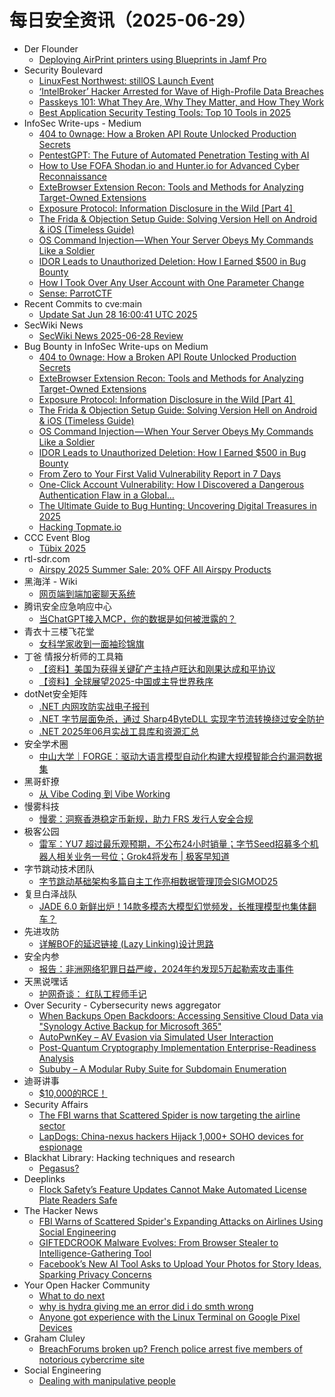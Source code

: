 # 每日安全资讯（2025-06-29）

- Der Flounder
  - [Deploying AirPrint printers using Blueprints in Jamf Pro](https://derflounder.wordpress.com/2025/06/28/deploying-airprint-printers-using-blueprints-in-jamf-pro/)
- Security Boulevard
  - [LinuxFest Northwest:  stillOS Launch Event](https://securityboulevard.com/2025/06/linuxfest-northwest-stillos-launch-event/?utm_source=rss&utm_medium=rss&utm_campaign=linuxfest-northwest-stillos-launch-event)
  - [‘IntelBroker’ Hacker Arrested for Wave of High-Profile Data Breaches](https://securityboulevard.com/2025/06/intelbroker-hacker-arrested-for-wave-of-high-profile-data-breaches/?utm_source=rss&utm_medium=rss&utm_campaign=intelbroker-hacker-arrested-for-wave-of-high-profile-data-breaches)
  - [Passkeys 101: What They Are, Why They Matter, and How They Work](https://securityboulevard.com/2025/06/passkeys-101-what-they-are-why-they-matter-and-how-they-work/?utm_source=rss&utm_medium=rss&utm_campaign=passkeys-101-what-they-are-why-they-matter-and-how-they-work)
  - [Best Application Security Testing Tools: Top 10 Tools in 2025](https://securityboulevard.com/2025/06/best-application-security-testing-tools-top-10-tools-in-2025/?utm_source=rss&utm_medium=rss&utm_campaign=best-application-security-testing-tools-top-10-tools-in-2025)
- InfoSec Write-ups - Medium
  - [404 to 0wnage: How a Broken API Route Unlocked Production Secrets](https://infosecwriteups.com/404-to-0wnage-how-a-broken-api-route-unlocked-production-secrets-cc8ec9c6d063?source=rss----7b722bfd1b8d---4)
  - [PentestGPT: The Future of Automated Penetration Testing with AI](https://infosecwriteups.com/pentestgpt-the-future-of-automated-penetration-testing-with-ai-b6bf3b2c77bc?source=rss----7b722bfd1b8d---4)
  - [How to Use FOFA Shodan.io and Hunter.io for Advanced Cyber Reconnaissance](https://infosecwriteups.com/how-to-use-fofa-shodan-io-and-hunter-io-for-advanced-cyber-reconnaissance-cab9eff4556b?source=rss----7b722bfd1b8d---4)
  - [ExteBrowser Extension Recon: Tools and Methods for Analyzing Target-Owned Extensions](https://infosecwriteups.com/extebrowser-extension-recon-tools-and-methods-for-analyzing-target-owned-extensions-5ba5efbc1d9e?source=rss----7b722bfd1b8d---4)
  - [Exposure Protocol: Information Disclosure in the Wild [Part 4] ️](https://infosecwriteups.com/exposure-protocol-information-disclosure-in-the-wild-part-4-%EF%B8%8F-779babe65576?source=rss----7b722bfd1b8d---4)
  - [The Frida & Objection Setup Guide: Solving Version Hell on Android & iOS (Timeless Guide)](https://infosecwriteups.com/the-frida-objection-setup-guide-solving-version-hell-on-android-ios-timeless-guide-f55eb98459a0?source=rss----7b722bfd1b8d---4)
  - [OS Command Injection — When Your Server Obeys My Commands Like a Soldier](https://infosecwriteups.com/os-command-injection-when-your-server-obeys-my-commands-like-a-soldier-ecbe2fe6ec3d?source=rss----7b722bfd1b8d---4)
  - [IDOR Leads to Unauthorized Deletion: How I Earned $500 in Bug Bounty](https://infosecwriteups.com/idor-leads-to-unauthorized-deletion-how-i-earned-500-in-bug-bounty-335bd6a2c75d?source=rss----7b722bfd1b8d---4)
  - [How I Took Over Any User Account with One Parameter Change](https://infosecwriteups.com/how-i-took-over-any-user-account-with-one-parameter-change-09692dcc20f1?source=rss----7b722bfd1b8d---4)
  - [Sense: ParrotCTF](https://infosecwriteups.com/sense-parrotctf-ba1b0634c63a?source=rss----7b722bfd1b8d---4)
- Recent Commits to cve:main
  - [Update Sat Jun 28 16:00:41 UTC 2025](https://github.com/trickest/cve/commit/d5660b78cd53f602c0fb012b572210965c395607)
- SecWiki News
  - [SecWiki News 2025-06-28 Review](http://www.sec-wiki.com/?2025-06-28)
- Bug Bounty in InfoSec Write-ups on Medium
  - [404 to 0wnage: How a Broken API Route Unlocked Production Secrets](https://infosecwriteups.com/404-to-0wnage-how-a-broken-api-route-unlocked-production-secrets-cc8ec9c6d063?source=rss----7b722bfd1b8d--bug_bounty)
  - [ExteBrowser Extension Recon: Tools and Methods for Analyzing Target-Owned Extensions](https://infosecwriteups.com/extebrowser-extension-recon-tools-and-methods-for-analyzing-target-owned-extensions-5ba5efbc1d9e?source=rss----7b722bfd1b8d--bug_bounty)
  - [Exposure Protocol: Information Disclosure in the Wild [Part 4] ️](https://infosecwriteups.com/exposure-protocol-information-disclosure-in-the-wild-part-4-%EF%B8%8F-779babe65576?source=rss----7b722bfd1b8d--bug_bounty)
  - [The Frida & Objection Setup Guide: Solving Version Hell on Android & iOS (Timeless Guide)](https://infosecwriteups.com/the-frida-objection-setup-guide-solving-version-hell-on-android-ios-timeless-guide-f55eb98459a0?source=rss----7b722bfd1b8d--bug_bounty)
  - [OS Command Injection — When Your Server Obeys My Commands Like a Soldier](https://infosecwriteups.com/os-command-injection-when-your-server-obeys-my-commands-like-a-soldier-ecbe2fe6ec3d?source=rss----7b722bfd1b8d--bug_bounty)
  - [IDOR Leads to Unauthorized Deletion: How I Earned $500 in Bug Bounty](https://infosecwriteups.com/idor-leads-to-unauthorized-deletion-how-i-earned-500-in-bug-bounty-335bd6a2c75d?source=rss----7b722bfd1b8d--bug_bounty)
  - [From Zero to Your First Valid Vulnerability Report in 7 Days](https://infosecwriteups.com/from-zero-to-your-first-valid-vulnerability-report-in-7-days-692050467ea1?source=rss----7b722bfd1b8d--bug_bounty)
  - [One-Click Account Vulnerability: How I Discovered a Dangerous Authentication Flaw in a Global…](https://infosecwriteups.com/one-click-account-vulnerability-how-i-discovered-a-dangerous-authentication-flaw-in-a-global-1cbc9a39e206?source=rss----7b722bfd1b8d--bug_bounty)
  - [The Ultimate Guide to Bug Hunting: Uncovering Digital Treasures in 2025](https://infosecwriteups.com/the-ultimate-guide-to-bug-hunting-uncovering-digital-treasures-in-2025-527b25b6d896?source=rss----7b722bfd1b8d--bug_bounty)
  - [Hacking Topmate.io](https://infosecwriteups.com/hacking-topmate-io-3f6f8252a742?source=rss----7b722bfd1b8d--bug_bounty)
- CCC Event Blog
  - [Tübix 2025](https://events.ccc.de/2025/06/28/tuebix2025/)
- rtl-sdr.com
  - [Airspy 2025 Summer Sale: 20% OFF All Airspy Products](https://www.rtl-sdr.com/airspy-2025-summer-sale-20-off-all-airspy-products/)
- 黑海洋 - Wiki
  - [网页端到端加密聊天系统](https://blog.upx8.com/4820)
- 腾讯安全应急响应中心
  - [当ChatGPT接入MCP，你的数据是如何被泄露的？](https://mp.weixin.qq.com/s?__biz=MjM5NzE1NjA0MQ==&mid=2651207221&idx=1&sn=a4776fb2fe98f4197adc4849353a7768)
- 青衣十三楼飞花堂
  - [女科学家收到一面袖珍锦旗](https://mp.weixin.qq.com/s?__biz=MzUzMjQyMDE3Ng==&mid=2247488402&idx=1&sn=f71e556e3caa134fb3fb9d320c007c95)
- 丁爸 情报分析师的工具箱
  - [【资料】美国为获得关键矿产主持卢旺达和刚果达成和平协议](https://mp.weixin.qq.com/s?__biz=MzI2MTE0NTE3Mw==&mid=2651150926&idx=1&sn=be3e9de8735865f460044212d552d5a7)
  - [【资料】全球展望2025-中国或主导世界秩序](https://mp.weixin.qq.com/s?__biz=MzI2MTE0NTE3Mw==&mid=2651150926&idx=2&sn=a943913e06a6c2738de540510de705c6)
- dotNet安全矩阵
  - [.NET 内网攻防实战电子报刊](https://mp.weixin.qq.com/s?__biz=MzUyOTc3NTQ5MA==&mid=2247499964&idx=2&sn=8e5b35e3a202cc2b37520084c98da29f)
  - [.NET 字节层面免杀，通过 Sharp4ByteDLL 实现字节流转换绕过安全防护](https://mp.weixin.qq.com/s?__biz=MzUyOTc3NTQ5MA==&mid=2247499964&idx=3&sn=b5d78e2e0987bd8081134b1003169a6c)
  - [.NET 2025年06月实战工具库和资源汇总](https://mp.weixin.qq.com/s?__biz=MzUyOTc3NTQ5MA==&mid=2247499964&idx=1&sn=fb9ca4ef235ccea18e5ae4448d256eb7)
- 安全学术圈
  - [中山大学｜FORGE：驱动大语言模型自动化构建大规模智能合约漏洞数据集](https://mp.weixin.qq.com/s?__biz=MzU5MTM5MTQ2MA==&mid=2247492693&idx=1&sn=f912973994e379d3c80bed9b2187214b)
- 黑哥虾撩
  - [从 Vibe Coding 到 Vibe Working](https://mp.weixin.qq.com/s?__biz=Mzg5OTU1NTEwMg==&mid=2247484413&idx=1&sn=583de95c7b2f0cb6daff2c4dbf08b674)
- 慢雾科技
  - [慢雾：洞察香港稳定币新规，助力 FRS 发行人安全合规](https://mp.weixin.qq.com/s?__biz=MzU4ODQ3NTM2OA==&mid=2247502481&idx=1&sn=4d12d94e81b79d452859d79989941a6c)
- 极客公园
  - [雷军：YU7 超过最乐观预期，不公布24小时销量；字节Seed招募多个机器人相关业务一号位；Grok4将发布 | 极客早知道](https://mp.weixin.qq.com/s?__biz=MTMwNDMwODQ0MQ==&mid=2653081881&idx=1&sn=6264302520326c072f32842c3e8488fd)
- 字节跳动技术团队
  - [字节跳动基础架构多篇自主工作亮相数据管理顶会SIGMOD25](https://mp.weixin.qq.com/s?__biz=MzI1MzYzMjE0MQ==&mid=2247515006&idx=1&sn=0f018f8ceb47590696d05592ba1915bf)
- 复旦白泽战队
  - [JADE 6.0 新鲜出炉！14款多模态大模型幻觉频发，长推理模型也集体翻车？](https://mp.weixin.qq.com/s?__biz=MzU4NzUxOTI0OQ==&mid=2247495368&idx=1&sn=4280dd19d32ddff81b89e630fa80c7b5)
- 先进攻防
  - [详解BOF的延迟链接 (Lazy Linking)设计思路](https://mp.weixin.qq.com/s?__biz=MzI1MDA1MjcxMw==&mid=2649908428&idx=1&sn=dc5bae00bd9bac120fb43f9901c043f9)
- 安全内参
  - [报告：非洲网络犯罪日益严峻，2024年约发现5万起勒索攻击事件](https://mp.weixin.qq.com/s?__biz=MzI4NDY2MDMwMw==&mid=2247514599&idx=1&sn=2bb9a8ff3b35957d04ab4ca0c1c0a4a4)
- 天黑说嘿话
  - [护网奇谈： 红队工程师手记](https://mp.weixin.qq.com/s?__biz=MzI5NTQ5MTAzMA==&mid=2247484485&idx=1&sn=1ef7d9fbb5e2067d544d0c48cd9b17da)
- Over Security - Cybersecurity news aggregator
  - [When Backups Open Backdoors: Accessing Sensitive Cloud Data via "Synology Active Backup for Microsoft 365"](https://modzero.com/en/blog/when-backups-open-backdoors-synology-active-backup-m365/)
  - [AutoPwnKey – AV Evasion via Simulated User Interaction](https://www.darknet.org.uk/2025/06/autopwnkey-av-evasion-via-simulated-user-interaction/)
  - [Post-Quantum Cryptography Implementation Enterprise-Readiness Analysis](https://www.darknet.org.uk/2025/06/post-quantum-cryptography-implementation-enterprise-readiness-analysis/)
  - [Sububy – A Modular Ruby Suite for Subdomain Enumeration](https://www.darknet.org.uk/2025/06/sububy-a-modular-ruby-suite-for-subdomain-enumeration/)
- 迪哥讲事
  - [$10,000的RCE！​​](https://mp.weixin.qq.com/s?__biz=MzIzMTIzNTM0MA==&mid=2247497783&idx=1&sn=f49fc7ca0cb8d8027c5bcdb60b1a2ac4)
- Security Affairs
  - [The FBI warns that Scattered Spider is now targeting the airline sector](https://securityaffairs.com/179413/cyber-crime/the-fbi-warns-that-scattered-spider-is-now-targeting-the-airline-sector.html)
  - [LapDogs: China-nexus hackers Hijack 1,000+ SOHO devices for espionage](https://securityaffairs.com/179406/malware/lapdogs-china-nexus-hackers-hijack-1000-soho-devices-for-espionage.html)
- Blackhat Library: Hacking techniques and research
  - [Pegasus?](https://www.reddit.com/r/blackhat/comments/1lmtd8e/pegasus/)
- Deeplinks
  - [Flock Safety’s Feature Updates Cannot Make Automated License Plate Readers Safe](https://www.eff.org/deeplinks/2025/06/flock-safetys-feature-updates-cannot-make-automated-license-plate-readers-safe)
- The Hacker News
  - [FBI Warns of Scattered Spider's Expanding Attacks on Airlines Using Social Engineering](https://thehackernews.com/2025/06/fbi-warns-of-scattered-spiders.html)
  - [GIFTEDCROOK Malware Evolves: From Browser Stealer to Intelligence-Gathering Tool](https://thehackernews.com/2025/06/giftedcrook-malware-evolves-from.html)
  - [Facebook’s New AI Tool Asks to Upload Your Photos for Story Ideas, Sparking Privacy Concerns](https://thehackernews.com/2025/06/facebooks-new-ai-tool-requests-photo.html)
- Your Open Hacker Community
  - [What to do next](https://www.reddit.com/r/HowToHack/comments/1lmt33t/what_to_do_next/)
  - [why is hydra giving me an error did i do smth wrong](https://www.reddit.com/r/HowToHack/comments/1lmtebk/why_is_hydra_giving_me_an_error_did_i_do_smth/)
  - [Anyone got experience with the Linux Terminal on Google Pixel Devices](https://www.reddit.com/r/HowToHack/comments/1lmfv8g/anyone_got_experience_with_the_linux_terminal_on/)
- Graham Cluley
  - [BreachForums broken up? French police arrest five members of notorious cybercrime site](https://www.bitdefender.com/en-us/blog/hotforsecurity/breachforums-broken-up-french-police-arrest-five-members-of-notorious-cybercrime-site)
- Social Engineering
  - [Dealing with manipulative people](https://www.reddit.com/r/SocialEngineering/comments/1lmq680/dealing_with_manipulative_people/)
